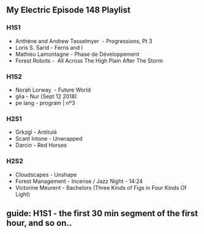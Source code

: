 ## My Electric Episode 148 Playlist

### H1S1
* Anthéne and Andrew Tasselmyer  - Progressions, Pt 3
* Loris S. Sarid - Ferns and I
* Mathieu Lamontagne - Phase de Développement
* Forest Robots -  All Across The High Plain After The Storm

### H1S2
* Norah Lorway  - Future World
* glia - Nur (Sept 12 2018)
* pe lang - program | nº3

### H2S1
* Grkzgl - Antitulé
* Scant Intone - Unwrapped
* Darcin - Red Horses

### H2S2
* Cloudscapes - Unshape
* Forest Management - Incense / Jazz Night - 14:24
* Victorine Meurent - Bachelors (Three Kinds of Figs in Four Kinds Of Light)

## guide: H1S1 - the first 30 min segment of the first hour, and so on..

